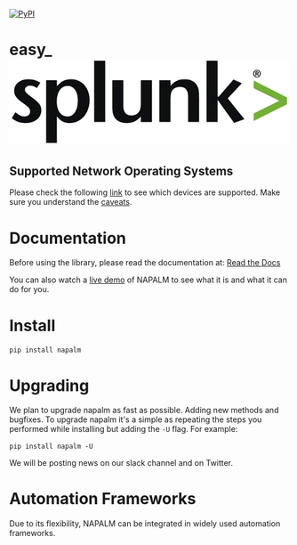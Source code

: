 [![PyPI](https://img.shields.io/pypi/v/easy_splunk.svg)](https://pypi.python.org/pypi/easy_splunk)


easy_![Splunk logo](static/Splunk_logo.png?size=20 "Splunk logo")
=====

Supported Network Operating Systems
-----------------------------------

Please check the following [link](https://napalm.readthedocs.io/en/latest/support/index.html) to see which devices are supported. Make sure you understand the [caveats](https://napalm.readthedocs.io/en/latest/support/index.html#caveats).

Documentation
=============

Before using the library, please read the documentation at: [Read the Docs](https://napalm.readthedocs.io)

You can also watch a [live demo](https://youtu.be/93q-dHC0u0I) of NAPALM to see what it is and what it can do for you.

Install
=======

```
pip install napalm
```


Upgrading
=========

We plan to upgrade napalm as fast as possible. Adding new methods and bugfixes. To upgrade napalm it's a simple as repeating the steps you performed while installing but adding the `-U` flag. For example:

```
pip install napalm -U
```

We will be posting news on our slack channel and on Twitter.


Automation Frameworks
======================

Due to its flexibility, NAPALM can be integrated in widely used automation frameworks.